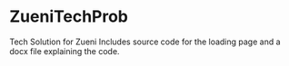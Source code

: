 # ZueniTechProb
Tech Solution for Zueni 
Includes source code for the loading page and a docx file explaining the code.
